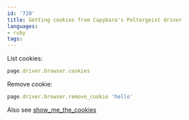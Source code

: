 ```yaml
---
id: '720'
title: Getting cookies from Capybara's Poltergeist driver
languages:
- ruby
tags:
---
```

List cookies:


```ruby
page.driver.browser.cookies
```
    

Remove cookie:


```ruby
page.driver.browser.remove_cookie 'hello'
```
    

Also see [show\_me\_the\_cookies](https://github.com/nruth/show_me_the_cookies/blob/master/lib/show_me_the_cookies/adapters/poltergeist.rb)

